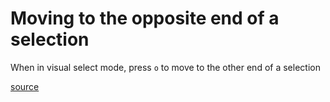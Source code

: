 # Moving to the opposite end of a selection

When in visual select mode, press `o` to move to the other end of
a selection

[source](https://twitter.com/ThePrimeagen/status/1364604113321824257?s=20)
